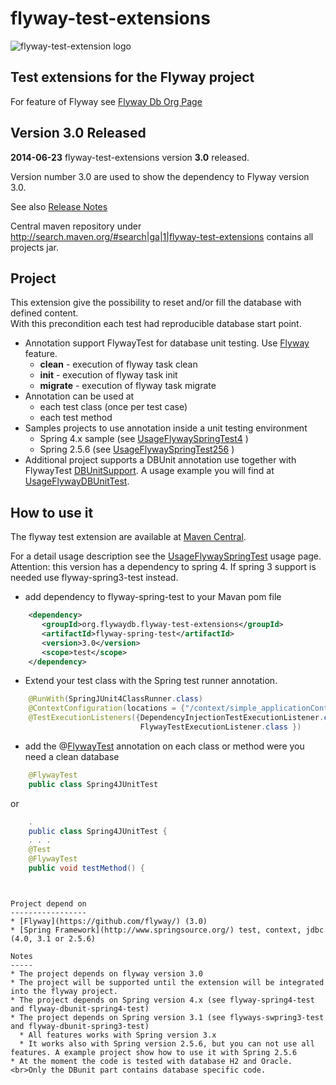 flyway-test-extensions
======================

![flyway-test-extension logo](https://github.com/flyway/flyway-test-extensions/blob/master/image/logo-flyway-test-extensions.png) 


Test extensions for the Flyway project
--------------------------------------

For feature of Flyway see [Flyway Db Org Page](http://flywaydb.org/) 

Version 3.0 Released 
------------------------

<b>2014-06-23</b> flyway-test-extensions version <b>3.0</b> released.

Version number 3.0 are used to show the dependency to Flyway version 3.0.

See also [Release Notes](https://github.com/flyway/flyway-test-extensions/wiki/Release-Notes) 

Central maven repository under http://search.maven.org/#search|ga|1|flyway-test-extensions contains all projects jar.

Project
-------
This extension give the possibility to reset and/or fill the database with defined content.<br>With this precondition each test had reproducible database start point. 

* Annotation support FlywayTest for database unit testing. Use [Flyway](https://github.com/flyway/)  feature.
  * <b>clean</b> - execution of flyway task clean
  * <b>init</b> - execution of flyway task init
  * <b>migrate</b> - execution of flyway task migrate
* Annotation can be used at
  * each test class (once per test case)
  * each test method  
* Samples projects to use annotation inside a unit testing environment
  * Spring 4.x sample (see [UsageFlywaySpringTest4](https://github.com/flyway/flyway-test-extensions/wiki/Usage-flyway-spring-test) )
  * Spring 2.5.6 (see [UsageFlywaySpringTest256](http://code.google.com/p/flyway-test-extensions/wiki/UsageFlywaySpringTest256) )
* Additional project supports a DBUnit annotation use together with FlywayTest [DBUnitSupport](https://github.com/flyway/flyway-test-extensions/blob/master/flyway-test-extensions/flyway-dbunit-test/src/main/java/org/flywaydb/test/dbunit/DBUnitSupport.java). A usage example you will find at [UsageFlywayDBUnitTest](https://github.com/flyway/flyway-test-extensions/wiki/Usage-flyway-dbunit-test).

How to use it
-------------
The flyway test extension are available at [Maven Central](http://repo1.maven.org/maven2/org/flywaydb/flyway-test-extensions).

For a detail usage description see the [UsageFlywaySpringTest](https://github.com/flyway/flyway-test-extensions/wiki/Usage-flyway-spring-test) usage page. Attention: this version has a dependency to spring 4. If spring 3 support is needed use flyway-spring3-test instead.

* add dependency to flyway-spring-test to your Mavan pom file

```xml
    <dependency>
       <groupId>org.flywaydb.flyway-test-extensions</groupId>
       <artifactId>flyway-spring-test</artifactId>
       <version>3.0</version>
       <scope>test</scope>
    </dependency>
```

* Extend your test class with the Spring test runner annotation.

```java
    @RunWith(SpringJUnit4ClassRunner.class)
    @ContextConfiguration(locations = {"/context/simple_applicationContext.xml" })
    @TestExecutionListeners({DependencyInjectionTestExecutionListener.class, 
                             FlywayTestExecutionListener.class })
```
    
* add the @[FlywayTest](https://github.com/flyway/flyway-test-extensions/wiki/Usage-of-Annotation-FlywayTest) annotation on each class or method were you need a clean database

```java
    @FlywayTest
    public class Spring4JUnitTest 
```
or
```java
    .
    public class Spring4JUnitTest {
    . . .
    @Test
    @FlywayTest
    public void testMethod() { 
```

```


Project depend on
-----------------
* [Flyway](https://github.com/flyway/) (3.0)
* [Spring Framework](http://www.springsource.org/) test, context, jdbc (4.0, 3.1 or 2.5.6)

Notes
-----
* The project depends on flyway version 3.0
* The project will be supported until the extension will be integrated into the flyway project.
* The project depends on Spring version 4.x (see flyway-spring4-test and flyway-dbunit-spring4-test)
* The project depends on Spring version 3.1 (see flyways-swpring3-test and flyway-dbunit-spring3-test)
  * All features works with Spring version 3.x
  * It works also with Spring version 2.5.6, but you can not use all features. A example project show how to use it with Spring 2.5.6
* At the moment the code is tested with database H2 and Oracle.<br>Only the DBunit part contains database specific code. 
